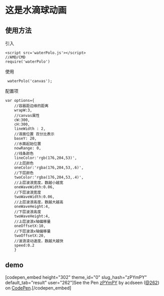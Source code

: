 # 这是水滴球动画
## 使用方法
引入
```
<script src='waterPolo.js'></script>
//AMD/CMD
require('waterPolo')
```
使用
```
 waterPolo('canvas');
```
配置项
```
var options={
    //容器距边缘的距离
    wrapW:3,
    //canvas属性
    cW:300,
    cH:300,
    lineWidth : 2,
    //液面位置 百分比表示
    baseY: 20,
    //水面起始位置
    nowRange: 0,
    //线条颜色
    lineColor:'rgb(176,204,53)',
    //上层颜色
    oneColor:'rgba(176,204,53,.6)',
    //下层颜色
    twoColor:'rgba(176,204,53,.4)',
    //上层波浪宽度，数越小越宽
    oneWaveWidth:0.06,
    //下层波浪宽度
    twoWaveWidth:0.06,
    //上层波浪高度，数越大越高
    oneWaveHeight:4,
    //下层波浪高度
    twoWaveHeight:4,
    //上层波浪x轴偏移量
    oneOffsetX:10,
    //下层波浪x轴偏移量
    twoOffsetX:20,
    //波浪滚动速度，数越大越快
    speed:0.2
    }
```
## demo
[codepen_embed height="302" theme_id="0" slug_hash="zPYmPY" default_tab="result" user="262"]See the Pen <a href='https://codepen.io/262/pen/zPYmPY/'>zPYmPY</a> by acdseen  (<a href='https://codepen.io/262'>@262</a>) on <a href='https://codepen.io'>CodePen</a>.[/codepen_embed]
